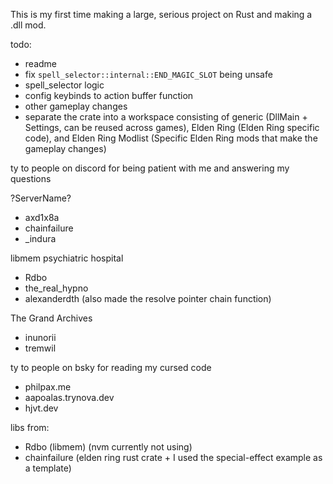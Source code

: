 This is my first time making a large, serious project on Rust and making a .dll mod. 



todo:
- readme
- fix `spell_selector::internal::END_MAGIC_SLOT` being unsafe
- spell_selector logic
- config keybinds to action buffer function
- other gameplay changes
- separate the crate into a workspace consisting of generic (DllMain + Settings, can be reused across games), Elden Ring (Elden Ring specific code), and Elden Ring Modlist (Specific Elden Ring mods that make the gameplay changes)



ty to people on discord for being patient with me and answering my questions

?ServerName?
- axd1x8a
- chainfailure
- _indura

libmem psychiatric hospital
- Rdbo
- the_real_hypno
- alexanderdth (also made the resolve pointer chain function)

The Grand Archives
- inunorii
- tremwil



ty to people on bsky for reading my cursed code

- philpax.me
- aapoalas.trynova.dev
- hjvt.dev



libs from:
- Rdbo (libmem) (nvm currently not using)
- chainfailure (elden ring rust crate + I used the special-effect example as a template)
